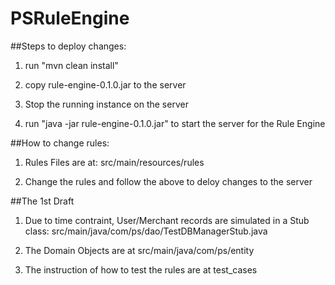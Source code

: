 # PSRuleEngine

##Steps to deploy changes:

1. run "mvn clean install"

2. copy rule-engine-0.1.0.jar to the server

3. Stop the running instance on the server

4. run "java -jar rule-engine-0.1.0.jar" to start the server for the Rule Engine


##How to change rules:

1. Rules Files are at: src/main/resources/rules

2. Change the rules and follow the above to deloy changes to the server


##The 1st Draft

1. Due to time contraint, User/Merchant records are simulated in a Stub class: src/main/java/com/ps/dao/TestDBManagerStub.java

2. The Domain Objects are at src/main/java/com/ps/entity

3. The instruction of how to test the rules are at test_cases
